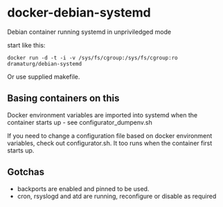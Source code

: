 # docker-debian-systemd

Debian container running systemd in unpriviledged mode

start like this:
```
docker run -d -t -i -v /sys/fs/cgroup:/sys/fs/cgroup:ro dramaturg/debian-systemd
```

Or use supplied makefile.


## Basing containers on this

Docker environment variables are imported into systemd when the container starts up - see configurator_dumpenv.sh

If you need to change a configuration file based on docker environment variables, check out configurator.sh. It too runs when the container first starts up.


## Gotchas

* backports are enabled and pinned to be used.
* cron, rsyslogd and atd are running, reconfigure or disable as required
